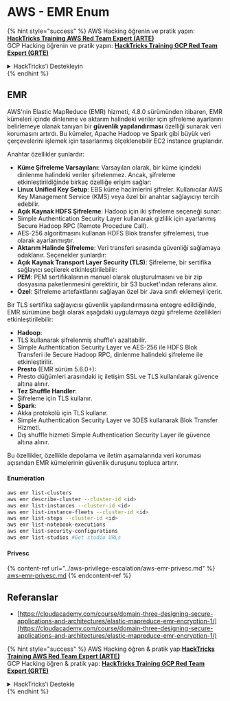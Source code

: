 # AWS - EMR Enum

{% hint style="success" %}
AWS Hacking öğrenin ve pratik yapın:<img src="/.gitbook/assets/image.png" alt="" data-size="line">[**HackTricks Training AWS Red Team Expert (ARTE)**](https://training.hacktricks.xyz/courses/arte)<img src="/.gitbook/assets/image.png" alt="" data-size="line">\
GCP Hacking öğrenin ve pratik yapın: <img src="/.gitbook/assets/image (2).png" alt="" data-size="line">[**HackTricks Training GCP Red Team Expert (GRTE)**<img src="/.gitbook/assets/image (2).png" alt="" data-size="line">](https://training.hacktricks.xyz/courses/grte)

<details>

<summary>HackTricks'i Destekleyin</summary>

* [**abonelik planlarını**](https://github.com/sponsors/carlospolop) kontrol edin!
* **💬 [**Discord grubuna**](https://discord.gg/hRep4RUj7f) veya [**telegram grubuna**](https://t.me/peass) katılın ya da bizi **Twitter** 🐦 [**@hacktricks\_live**](https://twitter.com/hacktricks\_live)**'da takip edin.**
* **HackTricks'e PR göndererek hacking ipuçlarını paylaşın** [**HackTricks**](https://github.com/carlospolop/hacktricks) ve [**HackTricks Cloud**](https://github.com/carlospolop/hacktricks-cloud) github depolarına.

</details>
{% endhint %}

## EMR

AWS'nin Elastic MapReduce (EMR) hizmeti, 4.8.0 sürümünden itibaren, EMR kümeleri içinde dinlenme ve aktarım halindeki veriler için şifreleme ayarlarını belirlemeye olanak tanıyan bir **güvenlik yapılandırması** özelliği sunarak veri korumasını artırdı. Bu kümeler, Apache Hadoop ve Spark gibi büyük veri çerçevelerini işlemek için tasarlanmış ölçeklenebilir EC2 instance gruplarıdır.

Anahtar özellikler şunlardır:

* **Küme Şifreleme Varsayılanı**: Varsayılan olarak, bir küme içindeki dinlenme halindeki veriler şifrelenmez. Ancak, şifreleme etkinleştirildiğinde birkaç özelliğe erişim sağlar:
* **Linux Unified Key Setup**: EBS küme hacimlerini şifreler. Kullanıcılar AWS Key Management Service (KMS) veya özel bir anahtar sağlayıcıyı tercih edebilir.
* **Açık Kaynak HDFS Şifreleme**: Hadoop için iki şifreleme seçeneği sunar:
* Simple Authentication Security Layer kullanarak gizlilik için ayarlanmış Secure Hadoop RPC (Remote Procedure Call).
* AES-256 algoritmasını kullanan HDFS Blok transfer şifrelemesi, true olarak ayarlanmıştır.
* **Aktarım Halinde Şifreleme**: Veri transferi sırasında güvenliği sağlamaya odaklanır. Seçenekler şunlardır:
* **Açık Kaynak Transport Layer Security (TLS)**: Şifreleme, bir sertifika sağlayıcı seçilerek etkinleştirilebilir:
* **PEM**: PEM sertifikalarının manuel olarak oluşturulmasını ve bir zip dosyasına paketlenmesini gerektirir, bir S3 bucket'ından referans alınır.
* **Özel**: Şifreleme artefaktlarını sağlayan özel bir Java sınıfı eklemeyi içerir.

Bir TLS sertifika sağlayıcısı güvenlik yapılandırmasına entegre edildiğinde, EMR sürümüne bağlı olarak aşağıdaki uygulamaya özgü şifreleme özellikleri etkinleştirilebilir:

* **Hadoop**:
* TLS kullanarak şifrelenmiş shuffle'ı azaltabilir.
* Simple Authentication Security Layer ve AES-256 ile HDFS Blok Transferi ile Secure Hadoop RPC, dinlenme halindeki şifreleme ile etkinleştirilir.
* **Presto** (EMR sürüm 5.6.0+):
* Presto düğümleri arasındaki iç iletişim SSL ve TLS kullanılarak güvence altına alınır.
* **Tez Shuffle Handler**:
* Şifreleme için TLS kullanır.
* **Spark**:
* Akka protokolü için TLS kullanır.
* Simple Authentication Security Layer ve 3DES kullanarak Blok Transfer Hizmeti.
* Dış shuffle hizmeti Simple Authentication Security Layer ile güvence altına alınır.

Bu özellikler, özellikle depolama ve iletim aşamalarında veri koruması açısından EMR kümelerinin güvenlik duruşunu topluca artırır.

#### Enumeration
```bash
aws emr list-clusters
aws emr describe-cluster --cluster-id <id>
aws emr list-instances --cluster-id <id>
aws emr list-instance-fleets --cluster-id <id>
aws emr list-steps --cluster-id <id>
aws emr list-notebook-executions
aws emr list-security-configurations
aws emr list-studios #Get studio URLs
```
#### Privesc

{% content-ref url="../aws-privilege-escalation/aws-emr-privesc.md" %}
[aws-emr-privesc.md](../aws-privilege-escalation/aws-emr-privesc.md)
{% endcontent-ref %}

## Referanslar

* [https://cloudacademy.com/course/domain-three-designing-secure-applications-and-architectures/elastic-mapreduce-emr-encryption-1/](https://cloudacademy.com/course/domain-three-designing-secure-applications-and-architectures/elastic-mapreduce-emr-encryption-1/)

{% hint style="success" %}
AWS Hacking öğren & pratik yap:<img src="/.gitbook/assets/image.png" alt="" data-size="line">[**HackTricks Training AWS Red Team Expert (ARTE)**](https://training.hacktricks.xyz/courses/arte)<img src="/.gitbook/assets/image.png" alt="" data-size="line">\
GCP Hacking öğren & pratik yap: <img src="/.gitbook/assets/image (2).png" alt="" data-size="line">[**HackTricks Training GCP Red Team Expert (GRTE)**<img src="/.gitbook/assets/image (2).png" alt="" data-size="line">](https://training.hacktricks.xyz/courses/grte)

<details>

<summary>HackTricks'i Destekle</summary>

* [**abonelik planlarını**](https://github.com/sponsors/carlospolop) kontrol et!
* **💬 [**Discord grubuna**](https://discord.gg/hRep4RUj7f) veya [**telegram grubuna**](https://t.me/peass) katıl veya **Twitter'da** 🐦 [**@hacktricks\_live**](https://twitter.com/hacktricks\_live)** takip et.**
* **HackTricks** ve [**HackTricks Cloud**](https://github.com/carlospolop/hacktricks-cloud) github depolarına PR göndererek hacking ipuçlarını paylaş.

</details>
{% endhint %}
